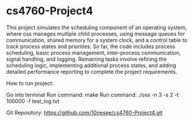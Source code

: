 # cs4760-Project4


This project simulates the scheduling component of an operating system, where oss manages multiple child processes, using message queues for communication, shared memory for a system clock, and a control table to track process states and priorities. So far, the code includes process scheduling, basic process management, inter-process communication, signal handling, and logging. Remaining tasks involve refining the scheduling logic, implementing additional process states, and adding detailed performance reporting to complete the project requirements.

How to run project:

Go into terminal
Run command: make
Run command: ./oss -n 3 -s 2 -t 100000 -f test_log.txt

Git Repository: https://github.com/10nesee/cs4760-Project4.git

